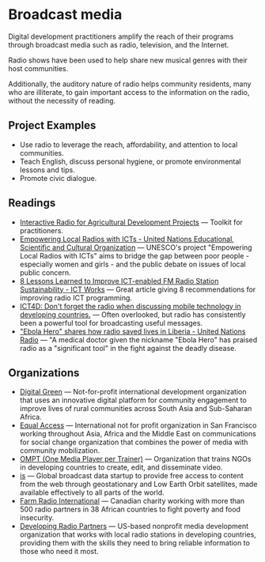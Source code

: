 # Broadcast media

Digital development practitioners amplify the reach of their programs through broadcast media such as radio, television, and the Internet.

Radio shows have been used to help share new musical genres with their host communities.

Additionally, the auditory nature of radio helps community residents, many who are illiterate, to gain important access to the information on the radio, without the necessity of reading.

## Project Examples

* Use radio to leverage the reach, affordability, and attention to local communities.
* Teach English, discuss personal hygiene, or promote environmental lessons and tips.
* Promote civic dialogue.



## Readings

- [Interactive Radio for Agricultural Development Projects](http://ictforag.org/toolkits/radio/index.html) — Toolkit for practitioners.
- [Empowering Local Radios with ICTs - United Nations Educational, Scientific and Cultural Organization](https://en.unesco.org/radioict/) — UNESCO's project "Empowering Local Radios with ICTs" aims to bridge the gap between poor people - especially women and girls - and the public debate on issues of local public concern.
- [8 Lessons Learned to Improve ICT-enabled FM Radio Station Sustainability - ICT Works](http://www.ictworks.org/2012/08/27/8-lessons-learned-improve-ict-enabled-fm-radio-station-sustainability/) — Great article giving 8 recommendations for improving radio ICT programming.
- [ICT4D: Don't forget the radio when discussing mobile technology in developing countries.](http://www.slate.com/blogs/future_tense/2012/07/19/ict4d_don_t_forget_the_radio_when_discussing_mobile_technology_in_developing_countries_.html) — Often overlooked, but radio has consistently been a powerful tool for broadcasting useful messages.
- ["Ebola Hero" shares how radio saved lives in Liberia - United Nations Radio](http://www.unmultimedia.org/radio/english/2016/02/ebola-hero-shares-how-radio-saved-lives-in-liberia/#.V3wRQpMrKV4) — "A medical doctor given the nickname "Ebola Hero" has praised radio as a "significant tool" in the fight against the deadly disease.



## Organizations

- [Digital Green](http://digitalgreen.org/) — Not-for-profit international development organization that uses an innovative digital platform for community engagement to improve lives of rural communities across South Asia and Sub-Saharan Africa.
- [Equal Access](http://www.equalaccess.org/) — International not for profit organization in San Francisco working throughout Asia, Africa and the Middle East on communications for social change organization that combines the power of media with community mobilization.
- [OMPT (One Media Player per Trainer)](http://www.ompt.org/) — Organization that trains NGOs in developing countries to create, edit, and disseminate video.
- [is](http://outernet.is/) — Global broadcast data startup to provide free access to content from the web through geostationary and Low Earth Orbit satellites, made available effectively to all parts of the world.
- [Farm Radio International](http://www.farmradio.org/) — Canadian charity working with more than 500 radio partners in 38 African countries to fight poverty and food insecurity.
- [Developing Radio Partners](http://www.developingradio.org/) — US-based nonprofit media development organization that works with local radio stations in developing countries, providing them with the skills they need to bring reliable information to those who need it most.